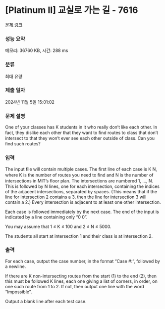# [Platinum II] 교실로 가는 길 - 7616 

[문제 링크](https://www.acmicpc.net/problem/7616) 

### 성능 요약

메모리: 36760 KB, 시간: 288 ms

### 분류

최대 유량

### 제출 일자

2024년 11월 5일 15:01:02

### 문제 설명

<p>One of your classes has K students in it who really don’t like each other. In fact, they dislike each other that they want to ﬁnd routes to class that don’t intersect to that they won’t ever see each other outside of class. Can you ﬁnd such routes?</p>

### 입력 

 <p>The input ﬁle will contain multiple cases. The ﬁrst line of each case is K N, where K is the number of routes you need to ﬁnd and N is the number of intersections in MIT’s ﬂoor plan. The intersections are numbered 1, ..., N. This is followed by N lines, one for each intersection, containing the indices of the adjacent intersections, separated by spaces. (This means that if the line for intersection 2 contains a 3, then the line for intersection 3 will contain a 2.) Every intersection is adjacent to at least one other intersection.</p>

<p>Each case is followed immediately by the next case. The end of the input is indicated by a line containing only “0 0”.</p>

<p>You may assume that 1 ≤ K ≤ 100 and 2 ≤ N ≤ 5000.</p>

<p>The students all start at intersection 1 and their class is at intersection 2.</p>

### 출력 

 <p>For each case, output the case number, in the format “Case #:”, followed by a newline.</p>

<p>If there are K non-intersecting routes from the start (1) to the end (2), then this must be followed K lines, each one giving a list of corners, in order, on one such route from 1 to 2. If not, then output one line with the word “Impossible”.</p>

<p>Output a blank line after each test case.</p>

